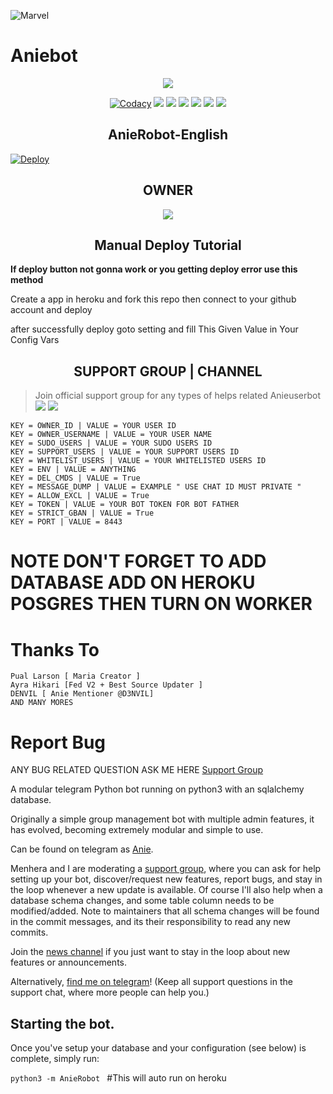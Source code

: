 ![Marvel](https://telegra.ph/file/7944090b9aca51ef8f562.jpg)
# Aniebot 

<p align="center";

<a href="https://github.com/Anieteam/AnieRobot"> <img src="https://img.shields.io/badge/Accepting-Contribution-red?style=for-the-badge&logo=appveyor" /></a>        

</p>

<p align="center">
    <a href="https://app.codacy.com/manual/Anieteam/Aniebots/dashboard"> <img src="https://img.shields.io/codacy/grade/4d58f2a402b54aed8a7d95f7add45a81?color=brightgreen&logo=codacy&logoColor=green&style=for-the-badge" alt="Codacy" /></a>
    <a href="https://github.com/Anieteam/AnieRobot"> <img src="https://img.shields.io/github/languages/code-size/Anieteam/AnieRobot?color=purple&style=for-the-badge" /></a>
    <a href="https://github.com/Anieteam/AnieRobot/commits/Anieteam"> <img src="https://img.shields.io/github/last-commit/Anieteam/AnieRobot?color=red&style=for-the-badge" /></a>
    <a href="https://github.com/Anieteam/AnieRobot/issues"> <img src="https://img.shields.io/github/issues/Anieteam/AnieRobot?color=yellow&style=for-the-badge" /></a>
    <a href="https://github.com/Anieteam/AnieRobot/network/members"> <img src="https://img.shields.io/github/forks/Anieteam/AnieRobot?color=green&style=for-the-badge" /></a>  
    <a href="https://pypi.org/project/python-telegram-bot/"> <img src="https://img.shields.io/pypi/v/python-telegram-bot?color=yellow&label=python-telegram-bot&logo=python&logoColor=green&style=for-the-badge" /></a>
     <a href="https://github.com/Anieteam/AnieRobot/graphs/contributors?from=2021-05-23&to=2021-06-04&type=c"> <img src="https://img.shields.io/github/contributors/Anieteam/AnieRobot?style=for-the-badge" /></a>        
</p>

<h2 align="center";>AnieRobot-English</h2>

[![Deploy](https://www.herokucdn.com/deploy/button.svg)](https://heroku.com/deploy?template=https://github.com/AbhumanyuXMusic/AnieRobot)


<h2 align="center";>OWNER</h2>

<p align='center'>   <a href="https://t.me/D3NVIL"> <img src="https://img.shields.io/badge/Owner-d3nvil-red?style=for-the-badge&logo=telegram" /></a> </p>

<h2 align="center";> Manual Deploy Tutorial</h2>

<b>If deploy button not gonna work or you getting deploy error use this method</b>

Create a app in heroku and fork this repo then  connect to your github account and deploy

after successfully deploy goto setting and fill This Given Value in Your Config Vars

<h2 align="center";>SUPPORT GROUP | CHANNEL</h2>

> Join official support group for any types of helps related Anieuserbot <br>
<a href="https://t.me/Aniebots"><img src="https://img.shields.io/badge/Join-Telegram%20Channel-red.svg?logo=Telegram"></a>
<a href="https://t.me/Aniebotsupports"><img src="https://img.shields.io/badge/Join-Telegram%20Group-blue.svg?logo=telegram"></a>
```
KEY = OWNER_ID | VALUE = YOUR USER ID 
KEY = OWNER_USERNAME | VALUE = YOUR USER NAME  
KEY = SUDO_USERS | VALUE = YOUR SUDO USERS ID 
KEY = SUPPORT_USERS | VALUE = YOUR SUPPORT USERS ID 
KEY = WHITELIST_USERS | VALUE = YOUR WHITELISTED USERS ID 
KEY = ENV | VALUE = ANYTHING 
KEY = DEL_CMDS | VALUE = True 
KEY = MESSAGE_DUMP | VALUE = EXAMPLE " USE CHAT ID MUST PRIVATE " 
KEY = ALLOW_EXCL | VALUE = True 
KEY = TOKEN | VALUE = YOUR BOT TOKEN FOR BOT FATHER 
KEY = STRICT_GBAN | VALUE = True 
KEY = PORT | VALUE = 8443 
```
# NOTE DON'T FORGET TO ADD DATABASE ADD ON HEROKU POSGRES THEN TURN ON WORKER
# Thanks To
```
Pual Larson [ Maria Creator ]
Ayra Hikari [Fed V2 + Best Source Updater ]
DENVIL [ Anie Mentioner @D3NVIL]
AND MANY MORES
```

# Report Bug
ANY BUG RELATED QUESTION ASK ME HERE
[Support Group](https://t.me/Aniebotsupports)


A modular telegram Python bot running on python3 with an sqlalchemy database.

Originally a simple group management bot with multiple admin features, it has evolved, becoming extremely modular and 
simple to use.

Can be found on telegram as [Anie](https://t.me/Anierobot_bot). 

Menhera and I are moderating a [support group](https://t.me/Aniebotsupports), where you can ask for help setting up your
bot, discover/request new features, report bugs, and stay in the loop whenever a new update is available. Of course
I'll also help when a database schema changes, and some table column needs to be modified/added. Note to maintainers that all schema changes will be found in the commit messages, and its their responsibility to read any new commits.

Join the [news channel](https://t.me/Aniebots) if you just want to stay in the loop about new features or
announcements.

Alternatively, [find me on telegram](https://t.me/D3NVIL)! (Keep all support questions in the support chat, where more people can help you.)

## Starting the bot.

Once you've setup your database and your configuration (see below) is complete, simply run:

`python3 -m AnieRobot ` #This will auto run on heroku


